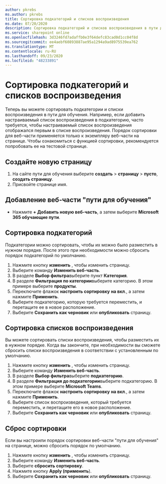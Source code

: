 ```yaml
---
author: pkrebs
ms.author: pkrebs
title: Сортировка подкатегорий и списков воспроизведения
ms.date: 07/20/2020
description: Сортировка подкатегорий и списков воспроизведения в пути для обучения
ms.service: sharepoint online
ms.openlocfilehash: 3d3246fd7adaffb0e3f64defc83cad0d1cc04f8d
ms.sourcegitcommit: ee4aebf60893887ae95a1294a9ad8975539ea762
ms.translationtype: MT
ms.contentlocale: ru-RU
ms.lasthandoff: 09/23/2020
ms.locfileid: "48233891"
---
```

# <a name="sort-subcategories-and-playlists"></a>Сортировка подкатегорий и списков воспроизведения

Теперь вы можете сортировать подкатегории и списки воспроизведения в пути для обучения. Например, если добавить настраиваемый список воспроизведения в подкатегорию, часто требуется, чтобы настраиваемый список воспроизведения отображался первым в списке воспроизведения. Порядок сортировки для веб-части применяется только к экземпляру веб-части на странице. Чтобы ознакомиться с функцией сортировки, рекомендуется попробовать ее на тестовой странице. 

## <a name="create-a-new-page"></a>Создайте новую страницу
1. На сайте пути для обучения выберите **создать**  >  **страницу**  >  **пусто**, **создать страницу**.
2. Присвойте странице имя.

## <a name="add-the-learning-pathways-web-part"></a>Добавление веб-части "пути для обучения"
- Нажмите **+ Добавить новую веб-часть**, а затем выберите **Microsoft 365 обучающие пути**.
 
## <a name="sort-subcategories"></a>Сортировка подкатегорий
Подкатегории можно сортировать, чтобы их можно было разместить в нужном порядке. После этого при необходимости можно сбросить порядок подкатегорий по умолчанию.  
1. Нажмите кнопку **изменить** , чтобы изменить страницу.
2. Выберите команду **Изменить веб-часть**.
3. В разделе **Выбор фильтра**выберите пункт **Категория**. 
4. В разделе **Фильтрация по категории**выберите категорию. В этом примере выберите **продукты**. 
5. Переключите флажок **настроить сортировку** **на вкл**., а затем нажмите **Применить**. 
6. Выберите подкатегорию, которую требуется переместить, и перетащите ее в новое расположение. 
7. Выберите **Сохранить как черновик** или **опубликовать** страницу. 

## <a name="sort-playlists"></a>Сортировка списков воспроизведения
Вы можете сортировать списки воспроизведения, чтобы разместить их в нужном порядке. Когда вы закончите, при необходимости вы сможете сбросить списки воспроизведения в соответствии с установленным по умолчанию.  
1. Нажмите кнопку **изменить** , чтобы изменить страницу.
2. Выберите команду **Изменить веб-часть**.
3. В разделе **Выбор фильтра**выберите **подкатегорию**. 
4. В разделе **Фильтрация до подкатегории**выберите подкатегорию. В этом примере выберите **Microsoft Teams**.
5. Переключите флажок **настроить сортировку** **на вкл**., а затем нажмите **Применить**. 
6. Выберите список воспроизведения, который требуется переместить, и перетащите его в новое расположение. 
7. Выберите **Сохранить как черновик** или **опубликовать** страницу. 

## <a name="reset-sort"></a>Сброс сортировки
Если вы настроили порядок сортировки веб-части "пути для обучения" на странице, можно сбросить порядок по умолчанию.  
1. Нажмите кнопку **изменить** , чтобы изменить страницу.
2. Выберите команду **Изменить веб-часть**.
3. Выберите **сбросить сортировку**. 
4. Нажмите кнопку **Apply (применить**). 
5. Выберите **Сохранить как черновик** или **опубликовать** страницу. 

